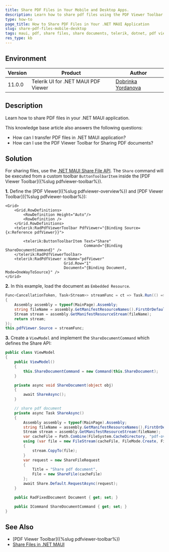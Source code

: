 ```yaml
---
title: Share PDF Files in Your Mobile and Desktop Apps.
description: Learn how to share pdf files using the PDF Viewer Toolbar in your .NET MAUI application.
type: how-to
page_title: How to Share PDF Files in Your .NET MAUI Application
slug: share-pdf-files-mobile-desktop
tags: maui, pdf, share files, share documents, telerik, dotnet, pdf viewer
res_type: kb
---
```


## Environment

| Version | Product | Author | 
| --- | --- | ---- | 
| 11.0.0 | Telerik UI for .NET MAUI PDF Viewer | [Dobrinka Yordanova](https://www.telerik.com/blogs/author/dobrinka-yordanova) | 

## Description

Learn how to share PDF files in your .NET MAUI application.

This knowledge base article also answers the following questions:
- How can I transfer PDF files in .NET MAUI application?
- How can I use the PDF Viewer Toolbar for Sharing PDF documents?

## Solution

For sharing files, use the [.NET MAUI Share File API](https://learn.microsoft.com/en-us/dotnet/maui/platform-integration/data/share?view=net-maui-9.0&tabs=android). The `Share` command will be executed from a custom toolbar `ButtonToolbarItem` inside the [PDF Viewer Toolbar]({%slug pdfviewer-toolbar%}).

**1.** Define the [PDF VIewer]({%slug pdfviewer-overview%}) and [PDF Viewer Toolbar]({%slug pdfviewer-toolbar%}):

```XAML
<Grid>
	<Grid.RowDefinitions>
		<RowDefinition Height="Auto"/>
		<RowDefinition />
	</Grid.RowDefinitions>
	<telerik:RadPdfViewerToolbar PdfViewer="{Binding Source={x:Reference pdfViewer}}">

		<telerik:ButtonToolbarItem Text="Share" 
                                   Command="{Binding ShareDocumentCommand}" />
	</telerik:RadPdfViewerToolbar>
	<telerik:RadPdfViewer x:Name="pdfViewer" 
						  Grid.Row="1"
                          Document="{Binding Document, Mode=OneWayToSource}" />
</Grid>
```

**2.** In this example, load the document as `Embedded Resource`.

```C#
Func<CancellationToken, Task<Stream>> streamFunc = ct => Task.Run(() =>
{
	Assembly assembly = typeof(MainPage).Assembly;
	string fileName = assembly.GetManifestResourceNames().FirstOrDefault(n => n.Contains("pdf-overview.pdf"));
	Stream stream = assembly.GetManifestResourceStream(fileName);
	return stream;
});
this.pdfViewer.Source = streamFunc;
```

**3.** Create a `ViewModel` and implement the `ShareDocumentCommand` which defines the Share API:

```C#
public class ViewModel
{
	public ViewModel()
	{
		this.ShareDocumentCommand = new Command(this.ShareDocument);
	}

	private async void ShareDocument(object obj)
	{
		await ShareAsync();
	}

	// share pdf document
	private async Task ShareAsync()
	{
		Assembly assembly = typeof(MainPage).Assembly;
		string fileName = assembly.GetManifestResourceNames().FirstOrDefault(n => n.Contains("pdf-overview.pdf"));
		Stream stream = assembly.GetManifestResourceStream(fileName);
		var cacheFile = Path.Combine(FileSystem.CacheDirectory, "pdf-overview.pdf");
		using (var file = new FileStream(cacheFile, FileMode.Create, FileAccess.Write))
		{
			stream.CopyTo(file);
		}
		var request = new ShareFileRequest
		{
			Title = "Share pdf document",
			File = new ShareFile(cacheFile)
		};
		await Share.Default.RequestAsync(request);
	}

	public RadFixedDocument Document { get; set; }

	public ICommand ShareDocumentCommand { get; set; }
}
```

## See Also

- [PDF Viewer Toolbar]({%slug pdfviewer-toolbar%})
- [Share Files in .NET MAUI](https://learn.microsoft.com/en-us/dotnet/maui/platform-integration/data/share?view=net-maui-9.0&tabs=android)